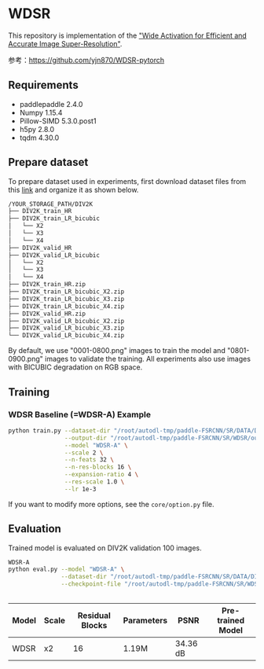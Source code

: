 # WDSR

This repository is implementation of the ["Wide Activation for Efficient and Accurate Image Super-Resolution"](https://arxiv.org/abs/1808.08718).

参考：https://github.com/yjn870/WDSR-pytorch

## Requirements

- paddlepaddle 2.4.0
- Numpy 1.15.4
- Pillow-SIMD 5.3.0.post1
- h5py 2.8.0
- tqdm 4.30.0

## Prepare dataset

To prepare dataset used in experiments, first download dataset files from this [link](https://data.vision.ee.ethz.ch/cvl/DIV2K) and organize it as shown below.

```bash
/YOUR_STORAGE_PATH/DIV2K
├── DIV2K_train_HR
├── DIV2K_train_LR_bicubic
│   └── X2
│   └── X3
│   └── X4
├── DIV2K_valid_HR
├── DIV2K_valid_LR_bicubic
│   └── X2
│   └── X3
│   └── X4
├── DIV2K_train_HR.zip
├── DIV2K_train_LR_bicubic_X2.zip
├── DIV2K_train_LR_bicubic_X3.zip
├── DIV2K_train_LR_bicubic_X4.zip
├── DIV2K_valid_HR.zip
├── DIV2K_valid_LR_bicubic_X2.zip
├── DIV2K_valid_LR_bicubic_X3.zip
└── DIV2K_valid_LR_bicubic_X4.zip
```

By default, we use "0001-0800.png" images to train the model and "0801-0900.png" images to validate the training.
All experiments also use images with BICUBIC degradation on RGB space.

## Training

### WDSR Baseline (=WDSR-A) Example

```bash
python train.py --dataset-dir "/root/autodl-tmp/paddle-FSRCNN/SR/DATA/DIV2K" \
                --output-dir "/root/autodl-tmp/paddle-FSRCNN/SR/WDSR/outputs_a" \
                --model "WDSR-A" \
                --scale 2 \
                --n-feats 32 \
                --n-res-blocks 16 \
                --expansion-ratio 4 \
                --res-scale 1.0 \
                --lr 1e-3
```
If you want to modify more options, see the `core/option.py` file.



## Evaluation

Trained model is evaluated on DIV2K validation 100 images.

```bash
WDSR-A
python eval.py --model "WDSR-A" \
               --dataset-dir "/root/autodl-tmp/paddle-FSRCNN/SR/DATA/DIV2K" \
               --checkpoint-file "/root/autodl-tmp/paddle-FSRCNN/SR/WDSR/outputs_a/WDSR-A-f32-b16-r4-x2-best.pdiparams.tar"
               
```

| Model | Scale | Residual Blocks | Parameters | PSNR | Pre-trained Model |
|-------|-------|-----------------|------------|------|-------------------|
| WDSR  | x2    | 16              | 1.19M      | 34.36 dB |
